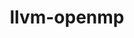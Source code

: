 ---
title: "llvm-openmp"
layout: cache
categories: [package, develop-2023-09-10]
meta: {"versions": ["16.0.0"], "compilers": ["apple-clang@=14.0.0"], "oss": ["ventura"], "platforms": ["darwin"], "targets": ["aarch64"], "stacks": ["ml-darwin-aarch64-mps", "root"], "num_specs": 1, "num_specs_by_stack": {"root": 1, "ml-darwin-aarch64-mps": 1}}
spec_details: [{"hash": "wrurr456scpxprwtzzhvqfpsxsea5ba5", "compiler": "apple-clang@=14.0.0", "versions": ["16.0.0"], "os": "ventura", "platform": "darwin", "target": "aarch64", "variants": ["build_system=cmake", "build_type=Release", "generator=make", "~ipo", "~multicompat"], "stacks": ["root", "ml-darwin-aarch64-mps"], "size": "-", "tarball": "https://binaries.spack.io/releases/develop-2023-09-10/build_cache/darwin-ventura-aarch64/apple-clang-14.0.0/llvm-openmp-16.0.0/darwin-ventura-aarch64-apple-clang-14.0.0-llvm-openmp-16.0.0-wrurr456scpxprwtzzhvqfpsxsea5ba5.spack"}]
---
